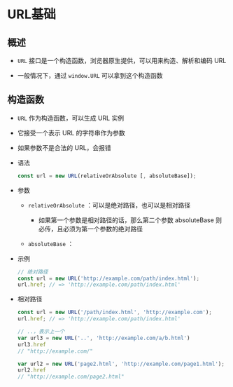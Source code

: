 # URL基础

## 概述

+ `URL` 接口是一个构造函数，浏览器原生提供，可以用来构造、解析和编码 URL

+ 一般情况下，通过 `window.URL` 可以拿到这个构造函数

## 构造函数

+ `URL` 作为构造函数，可以生成 URL 实例

+ 它接受一个表示 URL 的字符串作为参数

+ 如果参数不是合法的 URL，会报错

+ 语法

  ```js
  const url = new URL(relativeOrAbsolute [, absoluteBase]);
  ```

+ 参数

  + `relativeOrAbsolute` ：可以是绝对路径，也可以是相对路径

    + 如果第一个参数是相对路径的话，那么第二个参数 absoluteBase 则必传，且必须为第一个参数的绝对路径

  + `absoluteBase` ：

+ 示例

  ```js
  // 绝对路径
  const url = new URL('http://example.com/path/index.html');
  url.href; // => 'http://example.com/path/index.html'
  ```

+ 相对路径

  ```js
  const url = new URL('/path/index.html', 'http://example.com');
  url.href; // => 'http://example.com/path/index.html'
  ```

  ```js
  // ..，表示上一个
  var url3 = new URL('..', 'http://example.com/a/b.html')
  url3.href
  // "http://example.com/"
  ```

  ```js
  var url2 = new URL('page2.html', 'http://example.com/page1.html');
  url2.href
  // "http://example.com/page2.html"
  ```
